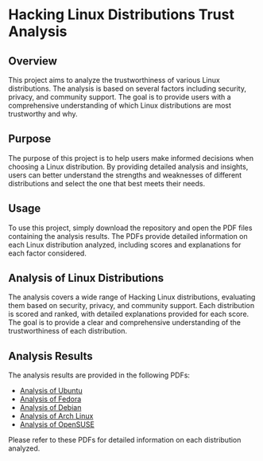 # Hacking Linux Distributions Trust Analysis

## Overview

This project aims to analyze the trustworthiness of various Linux distributions. The analysis is based on several factors including security, privacy, and community support. The goal is to provide users with a comprehensive understanding of which Linux distributions are most trustworthy and why.

## Purpose

The purpose of this project is to help users make informed decisions when choosing a Linux distribution. By providing detailed analysis and insights, users can better understand the strengths and weaknesses of different distributions and select the one that best meets their needs.

## Usage

To use this project, simply download the repository and open the PDF files containing the analysis results. The PDFs provide detailed information on each Linux distribution analyzed, including scores and explanations for each factor considered.

## Analysis of Linux Distributions

The analysis covers a wide range of Hacking Linux distributions, evaluating them based on security, privacy, and community support. Each distribution is scored and ranked, with detailed explanations provided for each score. The goal is to provide a clear and comprehensive understanding of the trustworthiness of each distribution.

## Analysis Results

The analysis results are provided in the following PDFs:

- [Analysis of Ubuntu](./analysis/ubuntu.pdf)
- [Analysis of Fedora](./analysis/fedora.pdf)
- [Analysis of Debian](./analysis/debian.pdf)
- [Analysis of Arch Linux](./analysis/arch_linux.pdf)
- [Analysis of OpenSUSE](./analysis/opensuse.pdf)

Please refer to these PDFs for detailed information on each distribution analyzed.
